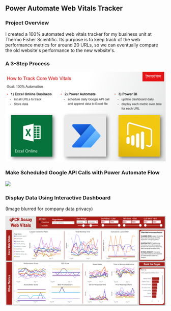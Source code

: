 ## Power Automate Web Vitals Tracker

### Project Overview

I created a 100% automated web vitals tracker for my business unit at Thermo Fisher Scientific. Its purpose is to keep track of the web performance metrics for around 20 URLs, so we can eventually compare the old website's performance to the new website's.

### A 3-Step Process
<img src="images/how to track core web vitals.png?raw=true"/>

### Make Scheduled Google API Calls with Power Automate Flow

<img src="images/Power Automate Flow.gif.png?raw=true"/>

### Display Data Using Interactive Dashboard

(Image blurred for company data privacy)

<img src="images/BLURRED Assay Web Vitals Dashboard.png?raw=true"/>
